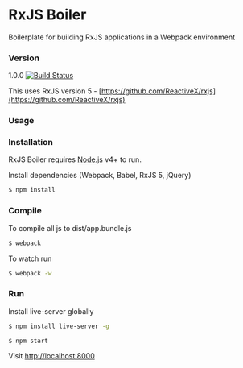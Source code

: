 # RxJS Boiler

Boilerplate for building RxJS applications in a Webpack environment

### Version
1.0.0
[![Build Status](https://img.shields.io/travis/srichatala/rxjs_app.svg?style=flat)](https://travis-ci.org/srichatala/rxjs_app)


This uses RxJS version 5 - [https://github.com/ReactiveX/rxjs](https://github.com/ReactiveX/rxjs)


### Usage


### Installation

RxJS Boiler requires [Node.js](https://nodejs.org/) v4+ to run.

Install dependencies (Webpack, Babel, RxJS 5, jQuery)

```sh
$ npm install
```

### Compile
To compile all js to dist/app.bundle.js

```sh
$ webpack
```
To watch run
```sh
$ webpack -w
```

### Run
Install live-server globally
```sh
$ npm install live-server -g
```

```sh
$ npm start
```

Visit [http://localhost:8000](http://localhost:8000)